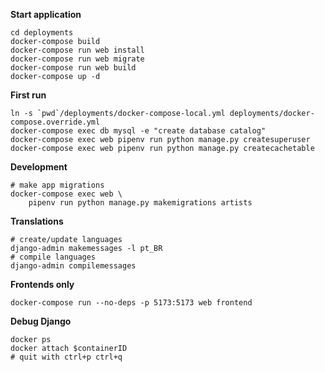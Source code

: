
**Start application**

    cd deployments
    docker-compose build
    docker-compose run web install
    docker-compose run web migrate
    docker-compose run web build
    docker-compose up -d

**First run**

    ln -s `pwd`/deployments/docker-compose-local.yml deployments/docker-compose.override.yml
    docker-compose exec db mysql -e "create database catalog"
    docker-compose exec web pipenv run python manage.py createsuperuser
    docker-compose exec web pipenv run python manage.py createcachetable
    


**Development**

    # make app migrations
    docker-compose exec web \
        pipenv run python manage.py makemigrations artists

**Translations**

    # create/update languages
    django-admin makemessages -l pt_BR
    # compile languages
    django-admin compilemessages

**Frontends only**

    docker-compose run --no-deps -p 5173:5173 web frontend

**Debug Django**

    docker ps
    docker attach $containerID
    # quit with ctrl+p ctrl+q